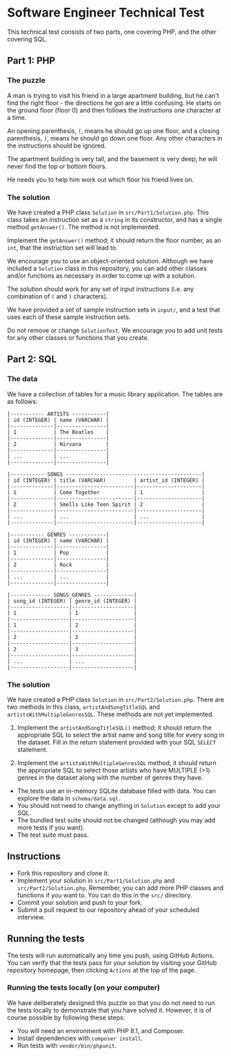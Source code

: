 # Software Engineer Technical Test

This technical test consists of two parts, one covering PHP, and the other covering SQL.

## Part 1: PHP

### The puzzle

A man is trying to visit his friend in a large apartment building, but he can't find the right floor - the directions
he got are a little confusing. He starts on the ground floor (floor 0) and then follows the instructions one character
at a time.

An opening parenthesis, `(`, means he should go up one floor, and a closing parenthesis, `)`, means he should go down
one floor. Any other characters in the instructions should be ignored.

The apartment building is very tall, and the basement is very deep; he will never find the top or bottom floors.

He needs you to help him work out which floor his friend lives on.

### The solution

We have created a PHP class `Solution` in `src/Part1/Solution.php`. This class takes an instruction set as a `string` in its
constructor, and has a single method `getAnswer()`. The method is not implemented.

Implement the `getAnswer()` method; it should return the floor number, as an `int`, that the instruction set will lead to.

We encourage you to use an object-oriented solution. Although we have included a `Solution` class in this repository,
you can add other classes and/or functions as necessary in order to come up with a solution.

The solution should work for any set of input instructions (i.e. any combination of `(` and `)` characters).

We have provided a set of sample instruction sets in `input/`, and a test that uses each of these sample instruction sets.

Do not remove or change `SolutionTest`. We encourage you to add unit tests for any other classes or functions that you create.


## Part 2: SQL

### The data

We have a collection of tables for a music library application. The tables are as follows:

```
|----------- ARTISTS -----------|
| id (INTEGER) | name (VARCHAR) |
|--------------|----------------|
| 1            | The Beatles    |
|--------------|----------------|
| 2            | Nirvana        |
|--------------|----------------|
| ...          | ...            |
|--------------|----------------|

|----------- SONGS --------------------------------------------|
| id (INTEGER) | title (VARCHAR)         | artist_id (INTEGER) |
|--------------|-------------------------|---------------------|
| 1            | Come Together           | 1                   |
|--------------|-------------------------|---------------------|
| 2            | Smells Like Teen Spirit | 2                   |
|--------------|-------------------------|---------------------|
| ...          | ...                     | ...                 |
|--------------|-------------------------|---------------------|

|----------- GENRES ------------|
| id (INTEGER) | name (VARCHAR) |
|--------------|----------------|
| 1            | Pop            |
|--------------|----------------|
| 2            | Rock           |
|--------------|----------------|
| ...          | ...            |
|--------------|----------------|

|------------- SONGS_GENRES -------------|
| song_id (INTEGER) | genre_id (INTEGER) |
|-------------------|--------------------|
| 1                 | 1                  |
|-------------------|--------------------|
| 1                 | 2                  |
|-------------------|--------------------|
| 2                 | 2                  |
|-------------------|--------------------|
| 2                 | 3                  |
|-------------------|--------------------|
| ...               | ...                |
|-------------------|--------------------|
```


### The solution

We have created a PHP class `Solution` in `src/Part2/Solution.php`. There are two methods in this class, `artistAndSongTitleSQL` and `artistsWithMultipleGenresSQL`.
These methods are not yet implemented.

1. Implement the `artistAndSongTitleSQL()` method; it should return the appropriate SQL to select the artist name and song title for every song in the dataset.
   Fill in the return statement provided with your SQL `SELECT` statement.

1. Implement the `artistsWithMultipleGenresSQL` method; it should return the appropriate SQL to select those artists who have MULTIPLE (>1) genres in the dataset along with the number of genres they have.

- The tests use an in-memory SQLite database filled with data. You can explore the data in `schema/data.sql`.
- You should not need to change anything in `Solution` except to add your SQL.
- The bundled test suite should not be changed (although you may add more tests if you want).
- The test suite must pass.


## Instructions

- Fork this repository and clone it.
- Implement your solution in `src/Part1/Solution.php` and `src/Part2/Solution.php`. Remember, you can add more PHP classes and functions if you want to.
  You can do this in the `src/` directory.
- Commit your solution and push to your fork.
- Submit a pull request to our repository ahead of your scheduled interview.

## Running the tests

The tests will run automatically any time you push, using GitHub Actions. You can verify that the tests pass for your solution
by visiting your GitHub repository homepage, then clicking `Actions` at the top of the page.
 

### Running the tests locally (on your computer)

We have deliberately designed this puzzle so that you do not need to run the tests locally to demonstrate that you have solved it.
However, it is of course possible by following these steps:

- You will need an environment with PHP 8.1, and Composer.
- Install dependencies with `composer install`.
- Run tests with `vendor/bin/phpunit`.

